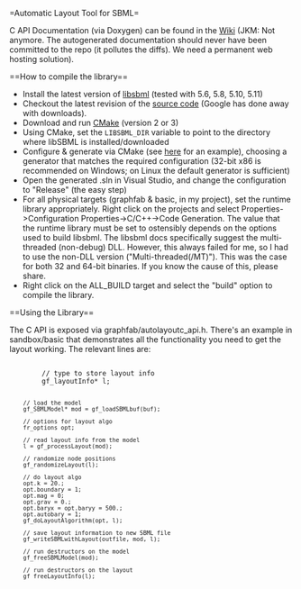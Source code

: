 =Automatic Layout Tool for SBML=

C API Documentation (via Doxygen) can be found in the <a href="http://code.google.com/p/graphfab/w/list">Wiki</a> (JKM: Not anymore. The autogenerated documentation should never have been committed to the repo (it pollutes the diffs). We need a permanent web hosting solution).


==How to compile the library==

 * Install the latest version of <a href="http://sourceforge.net/projects/sbml/files/libsbml/">libsbml</a> (tested with 5.6, 5.8, 5.10, 5.11)
 * Checkout the latest revision of the <a href="http://code.google.com/p/graphfab/source/checkout">source code</a> (Google has done away with downloads).
 * Download and run <a href="http://www.cmake.org/">CMake</a> (version 2 or 3)
 * Using CMake, set the `LIBSBML_DIR` variable to point to the directory where libSBML is installed/downloaded
 * Configure & generate via CMake (see <a href="http://code.google.com/p/roadrunnerlib/wiki/BuildingRoadRunner">here</a> for an example), choosing a generator that matches the required configuration (32-bit x86 is recommended on Windows; on Linux the default generator is sufficient)
 * Open the generated .sln in Visual Studio, and change the configuration to "Release" (the easy step)
 * For all physical targets (graphfab & basic, in my project), set the runtime library appropriately. Right click on the projects and select Properties->Configuration Properties->C/C++->Code Generation. The value that the runtime library must be set to ostensibly depends on the options used to build libsbml.  The libsbml docs specifically suggest the multi-threaded (non-debug) DLL.  However, this always failed for me, so I had to use the non-DLL version ("Multi-threaded(/MT)").  This was the case for both 32 and 64-bit binaries.  If you know the cause of this, please share.
 * Right click on the ALL_BUILD target and select the "build" option to compile the library.

==Using the Library==

The C API is exposed via graphfab/autolayoutc_api.h.  There's an example in sandbox/basic that demonstrates all the functionality you need to get the layout working.  The relevant lines are:

<code language="c">
        // type to store layout info
        gf_layoutInfo* l;

        // load the model
        gf_SBMLModel* mod = gf_loadSBMLbuf(buf);

        // options for layout algo
        fr_options opt;

        // read layout info from the model
        l = gf_processLayout(mod);

        // randomize node positions
        gf_randomizeLayout(l);

        // do layout algo
        opt.k = 20.;
        opt.boundary = 1;
        opt.mag = 0;
        opt.grav = 0.;
        opt.baryx = opt.baryy = 500.;
        opt.autobary = 1;
        gf_doLayoutAlgorithm(opt, l);

        // save layout information to new SBML file
        gf_writeSBMLwithLayout(outfile, mod, l);

        // run destructors on the model
        gf_freeSBMLModel(mod);

        // run destructors on the layout
        gf_freeLayoutInfo(l);
</code>